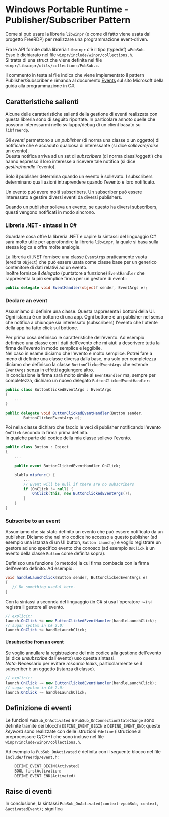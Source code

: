 # Windows Portable Runtime - Publisher/Subscriber Pattern

Come si può usare la libreria `libwinpr` (e come di fatto viene usata dal
progetto FreeRDP) per realizzare una programmazione event-driven.

Fra le API fornite dalla libreria `libwinpr` c'è il tipo (typedef) `wPubSub`.  
Esso è dichiarato nel file `winpr/include/winpr/collections.h`.  
Si tratta di una struct che viene definita nel file `winpr/libwinpr/utils/collections/PubSub.c`.

Il commento in testa al file indica che viene implementato il pattern
Publisher/Subscriber e rimanda al documento
[Events](https://docs.microsoft.com/en-us/dotnet/csharp/programming-guide/events/)
sul sito Microsoft della guida alla programmazione in C\#.

## Caratteristiche salienti

Alcune delle caratteristiche salienti della gestione di eventi realizzata con questa
libreria sono di seguito riportate. In particolare annoto quelle che possono
interessarmi nello sviluppo/debug di un client basato su `libfreerdp`.

Gli *eventi* permettono a un *publisher* (di norma una classe o un oggetto) di
notificare che è accaduto qualcosa di interessante (si dice *sollevare/raise*
un evento).  
Questa notifica arriva ad un set di *subscribers* (di norma classi/oggetti) che
hanno espresso il loro interesse a ricevere tale notifica (si dice *gestire/handle*
l'evento).

Solo il publisher determina quando un evento è sollevato. I subscribers determinano
quali azioni intraprendere quando l'evento è loro notificato.

Un evento può avere molti subscribers. Un subscriber può essere interessato a
gestire diversi eventi da diversi publishers.

Quando un publisher solleva un evento, se questo ha diversi subscribers, questi
vengono notificati in modo sincrono.

### Libreria .NET - sintassi in C\#

Guardare cosa offre la libreria .NET e capire la sintassi del linguaggio C\#
sarà molto utile per approfondire la libreria `libwinpr`, la quale si basa
sulla stessa logica e offre molte analogie.

La libreria di .NET fornisce
una classe `EventArgs` praticamente vuota (eredita `Object`) che può essere usata
come classe base per un generico contenitore di dati relativi ad un evento.  
Inoltre fornisce il *delegato* (puntatore a funzione) `EventHandler` che
rappresenta la più semplice firma per un gestore di eventi:

```c#
public delegate void EventHandler(object? sender, EventArgs e);
```

### Declare an event

Assumiamo di definire una classe. Questa rappresenta i bottoni della UI. Ogni
istanza è un bottone di una app. Ogni bottone è un publisher nel senso che
notifica a chiunque sia interessato (subscribers) l'evento che l'utente della
app ha fatto click sul bottone.

Per prima cosa definisco le caratteristiche dell'evento. Ad esempio definisco
una classe con i dati dell'evento che mi aiuti a descrivere tutta la firma
dell'evento in modo semplice e leggibile.  
Nel caso in esame diciamo che l'evento è molto semplice. Potrei fare a meno
di definire una classe diversa dalla base, ma solo per completezza diciamo
che definisco la classe `ButtonClickedEventArgs` che estende `EventArgs` senza
in effetti aggiungere altro.  
In conclusione la firma sarà molto simile al `EventHandler` ma, sempre
per completezza, dichiaro un nuovo delegato `ButtonClickedEventHandler`:

```c#
public class ButtonClickedEventArgs : EventArgs
{
    ...
}

public delegate void ButtonClickedEventHandler(Button sender,
        ButtonClickedEventArgs e);
```

Poi nella classe dichiaro che faccio le veci di publisher notificando
l'evento `OnClick` secondo la firma prima definita.  
In qualche parte del codice della mia classe sollevo l'evento.

```c#
public class Button : Object
{
    ...

    public event ButtonClickedEventHandler OnClick;

    blabla miafunc() {
        ...
        // Event will be null if there are no subscribers
        if (OnClick != null) {
            OnClick(this, new ButtonClickedEventArgs());
        }
    }
}
```

### Subscribe to an event

Assumiamo che sia stato definito un evento che può essere notificato da un
publisher. Diciamo che nel mio codice ho accesso a questo publisher (ad esempio
una istanza di un UI button, `Button launch;`) e voglio registrare un
gestore ad uno specifico evento che conosco (ad esempio `OnClick` è un evento
della classe `Button` come definita sopra).

Definisco una funzione (o metodo) la cui firma combacia con la firma dell'evento
definito. Ad esempio:

```c#
void handleLaunchClick(Button sender, ButtonClickedEventArgs e)  
{  
   // Do something useful here.  
}
```

Con la sintassi a seconda del linguaggio (in C# si usa l'operatore `+=`) si
registra il gestore all'evento.

```c#
// explicit:
launch.OnClick += new ButtonClickedEventHandler(handleLaunchClick);
// sugar syntax in C# 2.0:
launch.OnClick += handleLaunchClick;
```

#### Unsubscribe from an event

Se voglio annullare la registrazione del mio codice alla gestione dell'evento
(si dice *unsubscribe* dall'evento) uso questa sintassi.  
*Nota:* Necessario per evitare *resource leaks*, particolarmente se il subscriber è
un oggetto (istanza di classe).

```c#
// explicit:
launch.OnClick -= new ButtonClickedEventHandler(handleLaunchClick);
// sugar syntax in C# 2.0:
launch.OnClick -= handleLaunchClick;
```

## Definizione di eventi

Le funzioni `PubSub_OnActivated` e `PubSub_OnConnectionStateChange`
sono definite tramite dei blocchi `DEFINE_EVENT_BEGIN` e `DEFINE_EVENT_END`;
queste *keyword* sono realizzate con delle istruzioni `#define`
(istruzione al preprocessore C/C++) che sono incluse nel
file `winpr/include/winpr/collections.h`.

Ad esempio la `PubSub_OnActivated` è definita
con il seguente blocco nel file `include/freerdp/event.h`:

```c
	DEFINE_EVENT_BEGIN(Activated)
	BOOL firstActivation;
	DEFINE_EVENT_END(Activated)
```

## Raise di eventi

In conclusione, la sintassi `PubSub_OnActivated(context->pubSub, context, &activatedEvent);` significa

